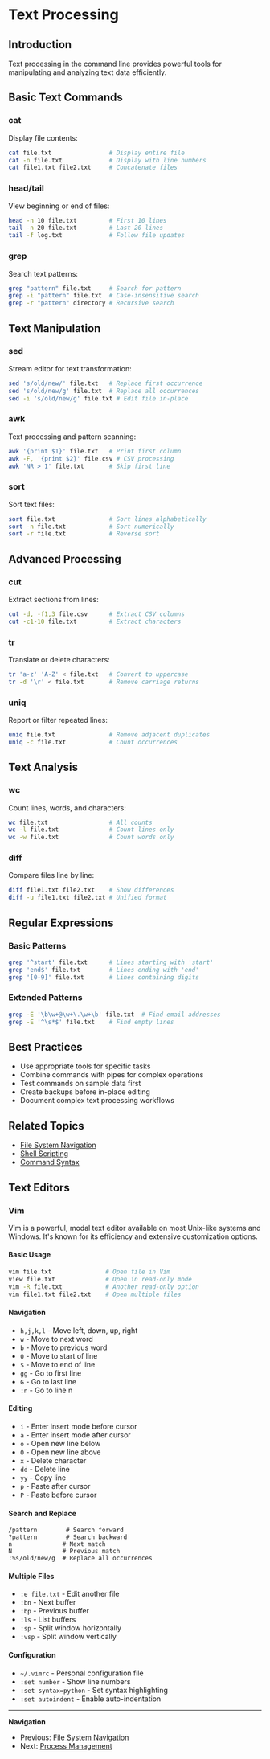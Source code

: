 # Text Processing

## Introduction
Text processing in the command line provides powerful tools for manipulating and analyzing text data efficiently.

## Basic Text Commands

### cat
Display file contents:
```bash
cat file.txt                # Display entire file
cat -n file.txt             # Display with line numbers
cat file1.txt file2.txt     # Concatenate files
```

### head/tail
View beginning or end of files:
```bash
head -n 10 file.txt         # First 10 lines
tail -n 20 file.txt         # Last 20 lines
tail -f log.txt             # Follow file updates
```

### grep
Search text patterns:
```bash
grep "pattern" file.txt     # Search for pattern
grep -i "pattern" file.txt  # Case-insensitive search
grep -r "pattern" directory # Recursive search
```

## Text Manipulation

### sed
Stream editor for text transformation:
```bash
sed 's/old/new/' file.txt   # Replace first occurrence
sed 's/old/new/g' file.txt  # Replace all occurrences
sed -i 's/old/new/g' file.txt # Edit file in-place
```

### awk
Text processing and pattern scanning:
```bash
awk '{print $1}' file.txt   # Print first column
awk -F, '{print $2}' file.csv # CSV processing
awk 'NR > 1' file.txt       # Skip first line
```

### sort
Sort text files:
```bash
sort file.txt               # Sort lines alphabetically
sort -n file.txt            # Sort numerically
sort -r file.txt            # Reverse sort
```

## Advanced Processing

### cut
Extract sections from lines:
```bash
cut -d, -f1,3 file.csv      # Extract CSV columns
cut -c1-10 file.txt         # Extract characters
```

### tr
Translate or delete characters:
```bash
tr 'a-z' 'A-Z' < file.txt   # Convert to uppercase
tr -d '\r' < file.txt       # Remove carriage returns
```

### uniq
Report or filter repeated lines:
```bash
uniq file.txt               # Remove adjacent duplicates
uniq -c file.txt            # Count occurrences
```

## Text Analysis

### wc
Count lines, words, and characters:
```bash
wc file.txt                 # All counts
wc -l file.txt              # Count lines only
wc -w file.txt              # Count words only
```

### diff
Compare files line by line:
```bash
diff file1.txt file2.txt    # Show differences
diff -u file1.txt file2.txt # Unified format
```

## Regular Expressions

### Basic Patterns
```bash
grep '^start' file.txt      # Lines starting with 'start'
grep 'end$' file.txt        # Lines ending with 'end'
grep '[0-9]' file.txt       # Lines containing digits
```

### Extended Patterns
```bash
grep -E '\b\w+@\w+\.\w+\b' file.txt  # Find email addresses
grep -E '^\s*$' file.txt    # Find empty lines
```

## Best Practices
- Use appropriate tools for specific tasks
- Combine commands with pipes for complex operations
- Test commands on sample data first
- Create backups before in-place editing
- Document complex text processing workflows

## Related Topics
- [File System Navigation](./file-system.md)
- [Shell Scripting](../os/linux/shell-scripting.md)
- [Command Syntax](../fundamentals/command-syntax.md)

## Text Editors

### Vim
Vim is a powerful, modal text editor available on most Unix-like systems and Windows. It's known for its efficiency and extensive customization options.

#### Basic Usage
```bash
vim file.txt               # Open file in Vim
view file.txt              # Open in read-only mode
vim -R file.txt            # Another read-only option
vim file1.txt file2.txt    # Open multiple files
```

#### Navigation
- `h,j,k,l` - Move left, down, up, right
- `w` - Move to next word
- `b` - Move to previous word
- `0` - Move to start of line
- `$` - Move to end of line
- `gg` - Go to first line
- `G` - Go to last line
- `:n` - Go to line n

#### Editing
- `i` - Enter insert mode before cursor
- `a` - Enter insert mode after cursor
- `o` - Open new line below
- `O` - Open new line above
- `x` - Delete character
- `dd` - Delete line
- `yy` - Copy line
- `p` - Paste after cursor
- `P` - Paste before cursor

#### Search and Replace
```vim
/pattern        # Search forward
?pattern        # Search backward
n              # Next match
N              # Previous match
:%s/old/new/g  # Replace all occurrences
```

#### Multiple Files
- `:e file.txt` - Edit another file
- `:bn` - Next buffer
- `:bp` - Previous buffer
- `:ls` - List buffers
- `:sp` - Split window horizontally
- `:vsp` - Split window vertically

#### Configuration
- `~/.vimrc` - Personal configuration file
- `:set number` - Show line numbers
- `:set syntax=python` - Set syntax highlighting
- `:set autoindent` - Enable auto-indentation

---

**Navigation**
- Previous: [File System Navigation](./file-system.md)
- Next: [Process Management](./process-management.md)